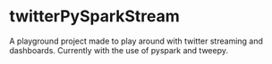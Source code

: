 # twitterPySparkStream
A playground project made to play around with twitter streaming and dashboards. Currently with the use of pyspark and tweepy.
